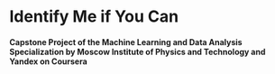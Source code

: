# Identify Me if You Can
#### Capstone Project of the Machine Learning and Data Analysis Specialization by Moscow Institute of Physics and Technology and Yandex on Coursera
